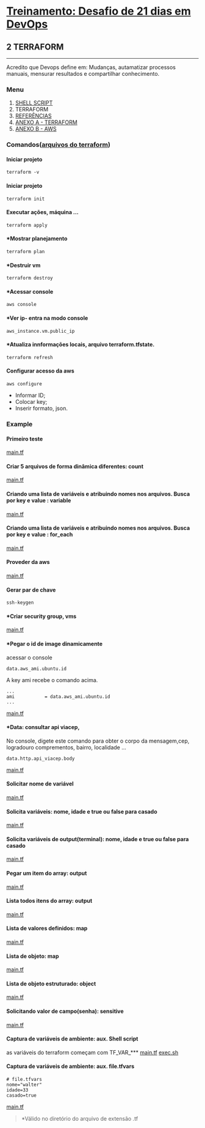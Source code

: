 # [Treinamento: Desafio de 21 dias em DevOps](../../README.md)
## 2 TERRAFORM
<hr>
Acredito que Devops define em: Mudanças, autamatizar processos manuais, mensurar resultados e compartilhar conhecimento.

### Menu
1. [SHELL SCRIPT](../shellscript/shellscript.md)
2. TERRAFORM
3. [REFERÊNCIAS](./../credit/credit.md)
4. [ANEXO A - TERRAFORM](../terraform/install/anexo_A_terraform_install.md)
5. [ANEXO B - AWS](../terraform/install/anexo_B_aws_install.md)

### Comandos([arquivos do terraform](example))

#### Iniciar projeto
```
terraform -v
```

#### Iniciar projeto
```
terraform init
```

#### Executar ações, máquina ...
```
terraform apply
```

#### *Mostrar planejamento
```
terraform plan
```

#### *Destruir vm
```
terraform destroy
```

#### *Acessar console
```
aws console
```

#### *Ver ip- entra na modo console
```
aws_instance.vm.public_ip
```

#### *Atualiza innformações locais, arquivo terraform.tfstate.
```
terraform refresh
```

#### Configurar acesso da aws
```
aws configure
```
* Informar ID;
* Colocar key;
* Inserir formato, json.

### Example

#### Primeiro teste
[main.tf](example/1/main.tf)

#### Criar 5 arquivos de forma dinâmica diferentes: count
[main.tf](example/2/main.tf)

#### Criando uma lista de variáveis e atribuindo nomes nos arquivos. Busca por key e value : variable
[main.tf](example/3/main.tf)

#### Criando uma lista de variáveis e atribuindo nomes nos arquivos. Busca por key e value : for_each
[main.tf](example/3/main.tf)

#### Proveder da aws
[main.tf](example/providers/1/main.tf)


#### Gerar par de chave 
```
ssh-keygen
```

#### *Criar security group, vms 

<!-- Pega o conteúdo -->
[main.tf](example/providers/3/main.tf)

#### *Pegar o id de image dinamicamente
acessar o console
```
data.aws_ami.ubuntu.id
```
A key ami recebe o comando acima.
```
...
ami           = data.aws_ami.ubuntu.id
...
```
[main.tf](example/providers/4-data/main.tf)

#### *Data: consultar api viacep,
No console, digete este comando para obter o corpo da mensagem,cep, logradouro comprementos, bairro, localidade ...
```
data.http.api_viacep.body
```
[main.tf](example/providers/4-data/api/main.tf)

#### Solicitar nome de variável
[main.tf](example/5-variaveis/1/main.tf)

#### Solicita variáveis: nome, idade e true ou false para casado
[main.tf](example/5-variaveis/2/main.tf)

#### Solicita variáveis de output(terminal): nome, idade e true ou false para casado 
[main.tf](example/6-output/1/main.tf)


#### Pegar um item do array: output 
[main.tf](example/6-output/2/main.tf)


#### Lista todos itens do array: output 
[main.tf](example/6-output/3/main.tf)


#### Lista de valores definidos: map 
[main.tf](example/6-output/4/main.tf)

#### Lista de objeto: map 
[main.tf](example/6-output/5/main.tf)

#### Lista de objeto estruturado: object 
[main.tf](example/6-output/6/main.tf)

#### Solicitando valor de campo(senha): sensitive
[main.tf](example/6-output/7/main.tf)

#### Captura de variáveis de ambiente: aux. Shell script
as variáveis do terraform começam com TF_VAR_***
[main.tf](example/6-output/8/main.tf)
[exec.sh](example/6-output/8/exec.sh)

#### Captura de variáveis de ambiente: aux. file.tfvars

```
# file.tfvars
nome="walter"
idade=33
casado=true
```
[main.tf](example/6-output/9/main.tf)



>   *Válido no diretório do arquivo de extensão .tf